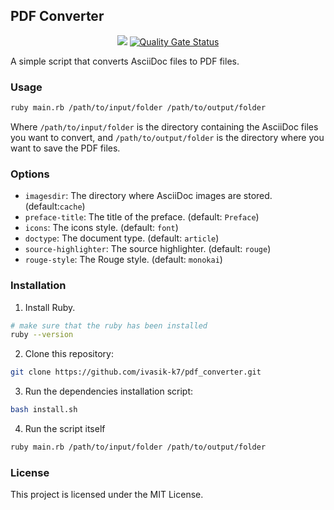 ## PDF Converter

<p align="center">
    <a href="https://savelife.in.ua/en/" alt="ComeBackAlive">
        <img src="https://img.shields.io/badge/ComeBackAlive-%E2%9D%A4-ff69b4.svg" /></a>
    <a href="https://sonarcloud.io/api/project_badges/measure?project=ivasik-k7_pdf_converter&metric=alert_status"
        alt="Quality Gate Status">
        <img src="https://sonarcloud.io/api/project_badges/measure?project=ivasik-k7_pdf_converter&metric=alert_status"
            alt="Quality Gate Status"></a>
</p>

A simple script that converts AsciiDoc files to PDF files.

### Usage

```bash
ruby main.rb /path/to/input/folder /path/to/output/folder
```

Where `/path/to/input/folder` is the directory containing the AsciiDoc files you want to convert, and `/path/to/output/folder` is the directory where you want to save the PDF files.

### Options

- `imagesdir`: The directory where AsciiDoc images are stored. (default:`cache`)
- `preface-title`: The title of the preface. (default: `Preface`)
- `icons`: The icons style. (default: `font`)
- `doctype`: The document type. (default: `article`)
- `source-highlighter`: The source highlighter. (default: `rouge`)
- `rouge-style`: The Rouge style. (default: `monokai`)

### Installation

1. Install Ruby.

```bash
# make sure that the ruby has been installed
ruby --version
```

2. Clone this repository:

```bash
git clone https://github.com/ivasik-k7/pdf_converter.git
```

3. Run the dependencies installation script:

```bash
bash install.sh
```

4. Run the script itself

```bash
ruby main.rb /path/to/input/folder /path/to/output/folder
```

### License

This project is licensed under the MIT License.
